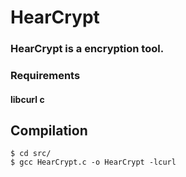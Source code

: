 # HearCrypt

### HearCrypt is a encryption tool.

### Requirements

#### libcurl c 

## Compilation

```
$ cd src/
$ gcc HearCrypt.c -o HearCrypt -lcurl
```
